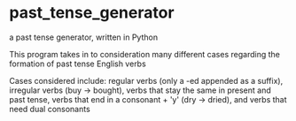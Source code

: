 # past_tense_generator
a past tense generator, written in Python 
<p>
This program takes in to consideration many different cases regarding the formation of past tense English verbs
</p><p>
Cases considered include: regular verbs (only a -ed appended as a suffix), irregular verbs (buy -> bought), verbs that stay the same in present 
and past tense, verbs that end in a consonant + 'y' (dry -> dried), and verbs that need dual consonants </p>
